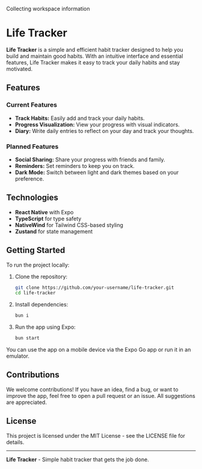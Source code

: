 Collecting workspace information

# Life Tracker

**Life Tracker** is a simple and efficient habit tracker designed to help you build and maintain good habits. With an intuitive interface and essential features, Life Tracker makes it easy to track your daily habits and stay motivated.

## Features

### Current Features
- **Track Habits:** Easily add and track your daily habits.
- **Progress Visualization:** View your progress with visual indicators.
- **Diary:** Write daily entries to reflect on your day and track your thoughts.

### Planned Features
- **Social Sharing:** Share your progress with friends and family.
- **Reminders:** Set reminders to keep you on track.
- **Dark Mode:** Switch between light and dark themes based on your preference.

## Technologies

- **React Native** with Expo
- **TypeScript** for type safety
- **NativeWind** for Tailwind CSS-based styling
- **Zustand** for state management

## Getting Started

To run the project locally:

1. Clone the repository:
   ```bash
   git clone https://github.com/your-username/life-tracker.git
   cd life-tracker
   ```
2. Install dependencies:
   ```bash
   bun i
   ```
3. Run the app using Expo:
   ```bash
   bun start
   ```

You can use the app on a mobile device via the Expo Go app or run it in an emulator.

## Contributions

We welcome contributions! If you have an idea, find a bug, or want to improve the app, feel free to open a pull request or an issue. All suggestions are appreciated.

## License

This project is licensed under the MIT License - see the LICENSE file for details.

---

**Life Tracker** - Simple habit tracker that gets the job done.
